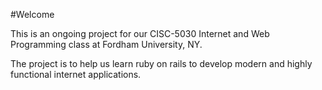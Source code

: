#Welcome

This is an ongoing project for our CISC-5030 Internet and Web Programming class at Fordham University, NY.

The project is to help us learn ruby on rails to develop modern and highly functional internet applications.